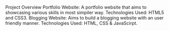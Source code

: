 Project Overview
Portfolio Website: A portfolio website that aims to showcasing various skills in most simpiler way.
Technologies Used: HTML5 and CSS3.
Blogging Website: Aims to build a blogging website with an user friendly manner.
Technologies Used: HTML, CSS & JavaScirpt.

